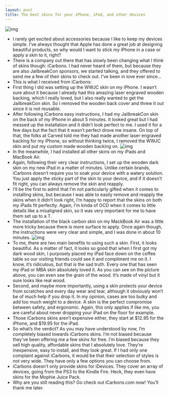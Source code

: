 ```yaml
---
layout: post
title: The best skins for your iPhone, iPad, and other devices
---
```

![img](http://media.idownloadblog.com/wp-content/uploads/2012/05/iCarbons-dark-wood-iPad.jpg)
* I rarely get excited about accessories because I like to keep my devices simple. I’ve always thought that Apple has done a great job at designing beautiful products, so why would I want to stick my iPhone in a case or apply a skin to it, right?
* There is a company out there that has slowly been changing what I think of skins though: iCarbons. I had never heard of them, but because they are also JailbreakCon sponsors, we started talking, and they offered to send me a few of their skins to check out. I’ve been in love ever since…
* This is what I received from iCarbons:
* First thing I did was setting up the WWJC skin on my iPhone. I wasn’t sure about it because I already had this amazing laser engraved wooden backing, which I really loved, but I also really wanted to get the JailbreakCon skin. So I removed the wooden back cover and threw it out since it is not reusable.
* After following iCarbons easy instructions, I had my JailbreakCon skin on the back of my iPhone in about 5 minutes. It looked great but I had messed up the installation and it didn’t look perfect to me. I used it for a few days but the fact that it wasn’t perfect drove me insane. On top of that, the folks at Carved told me they had made another laser engraved backing for my iPhone, so without thinking twice, I removed the WWJC skin and put my custom made wooden backing on.
![img](http://media.idownloadblog.com/wp-content/uploads/2012/05/iCarbons-white-iPad.jpg)
* In the meanwhile, I had installed all other skins on my iPads and MacBook Air.
* Again, following their very clear instructions, I set up the wooden dark skin on my new iPad in a matter of minutes. Unlike certain brands, iCarbons doesn’t require you to soak your device with a watery solution. You just apply the sticky part of the skin to your device, and if it doesn’t fit right, you can always remove the skin and reapply.
* I’ll be the first to admit that I’m not particularly gifted when it comes to installing skins, but because I was able to easily remove and reapply the skins when it didn’t look right, I’m happy to report that the skins on both my iPads fit perfectly. Again, I’m kinda of OCD when it comes to little details like a misaligned skin, so it was very important for me to have them set up to a T.
* The installation of the black carbon skin on my MackBook Air was a little more tricky because there is more surface to apply. Once again though, the instructions were very clear and simple, and I was done in about 10 minutes.
![img](http://media.idownloadblog.com/wp-content/uploads/2012/05/iCarbons-black-MBA.jpg)
* To me, there are two main benefits to using such a skin. First, it looks beautiful. As a matter of fact, it looks so good that when I first got my dark wood skin, I purposely placed my iPad face down on the coffee table so our visiting friends could see it and compliment me on it. I know, it’s ridiculous, but that is the sad truth. Every one that has seen my iPad or MBA skin absolutely loved it. As you can see on the picture above, you can even see the grain of the wood. It’s made of vinyl but it sure looks like real wood.
* Second, and maybe more importantly, using a skin protects your device from scratches and every day wear and tear, although it obviously won’t be of much help if you drop it. In my opinion, cases are too bulky and add too much weight to a device. A skin is the perfect compromise between safety, and ergonomic. Again, this only applies if like me, you are careful about never dropping your iPad on the floor for example.
* Those iCarbons skins aren’t expensive either, they start at $12.95 for the iPhone, and $19.95 for the iPad.
* So what’s the verdict? As you may have understood by now, I’m completely biased towards iCarbons skins. I’m not biased because they’ve been offering me a few skins for free. I’m biased because they sell high quality, affordable skins that I absolutely love. They’re inexpensive, easy to install, and they look great. If I had only one complaint against iCarbons, it would be that their selection of styles is not very wide. They have only a few options you can choose from.
* iCarbons doesn’t only provide skins for iDevices. They cover an array of devices, going from the PS3 to the Kindle Fire. Heck, they even have skins for the Mophie Juice Pack.
* Why are you still reading this? Go check out iCarbons.com now! You’ll thank me later.

